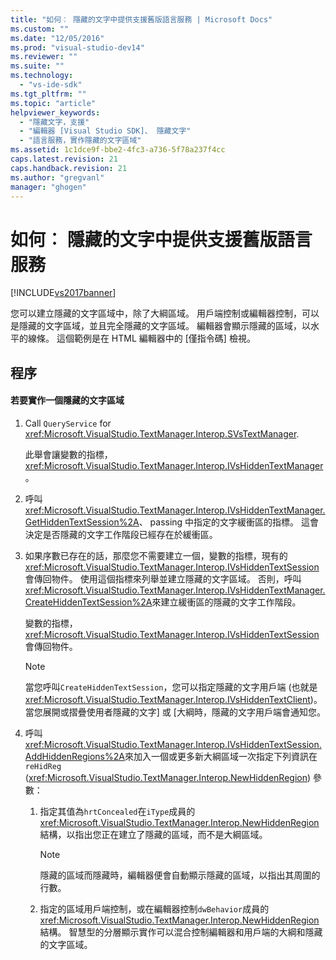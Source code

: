 ```yaml
---
title: "如何︰ 隱藏的文字中提供支援舊版語言服務 | Microsoft Docs"
ms.custom: ""
ms.date: "12/05/2016"
ms.prod: "visual-studio-dev14"
ms.reviewer: ""
ms.suite: ""
ms.technology: 
  - "vs-ide-sdk"
ms.tgt_pltfrm: ""
ms.topic: "article"
helpviewer_keywords: 
  - "隱藏文字，支援"
  - "編輯器 [Visual Studio SDK]、 隱藏文字"
  - "語言服務，實作隱藏的文字區域"
ms.assetid: 1c1dce9f-bbe2-4fc3-a736-5f78a237f4cc
caps.latest.revision: 21
caps.handback.revision: 21
ms.author: "gregvanl"
manager: "ghogen"
---
```

# 如何︰ 隱藏的文字中提供支援舊版語言服務
[!INCLUDE[vs2017banner](../../code-quality/includes/vs2017banner.md)]

您可以建立隱藏的文字區域中，除了大綱區域。  用戶端控制或編輯器控制，可以是隱藏的文字區域，並且完全隱藏的文字區域。  編輯器會顯示隱藏的區域，以水平的線條。  這個範例是在 HTML 編輯器中的 \[僅指令碼\] 檢視。  
  
## 程序  
  
#### 若要實作一個隱藏的文字區域  
  
1.  Call `QueryService` for <xref:Microsoft.VisualStudio.TextManager.Interop.SVsTextManager>.  
  
     此舉會讓變數的指標， <xref:Microsoft.VisualStudio.TextManager.Interop.IVsHiddenTextManager>。  
  
2.  呼叫<xref:Microsoft.VisualStudio.TextManager.Interop.IVsHiddenTextManager.GetHiddenTextSession%2A>、 passing 中指定的文字緩衝區的指標。  這會決定是否隱藏的文字工作階段已經存在於緩衝區。  
  
3.  如果序數已存在的話，那麼您不需要建立一個，變數的指標，現有的<xref:Microsoft.VisualStudio.TextManager.Interop.IVsHiddenTextSession>會傳回物件。  使用這個指標來列舉並建立隱藏的文字區域。  否則，呼叫<xref:Microsoft.VisualStudio.TextManager.Interop.IVsHiddenTextManager.CreateHiddenTextSession%2A>來建立緩衝區的隱藏的文字工作階段。  
  
     變數的指標， <xref:Microsoft.VisualStudio.TextManager.Interop.IVsHiddenTextSession>會傳回物件。  
  
    > [!NOTE]
    >  當您呼叫`CreateHiddenTextSession`，您可以指定隱藏的文字用戶端 \(也就是<xref:Microsoft.VisualStudio.TextManager.Interop.IVsHiddenTextClient>\)。  當您展開或摺疊使用者隱藏的文字\] 或 \[大綱時，隱藏的文字用戶端會通知您。  
  
4.  呼叫<xref:Microsoft.VisualStudio.TextManager.Interop.IVsHiddenTextSession.AddHiddenRegions%2A>來加入一個或更多新大綱區域一次指定下列資訊在`reHidReg` \(<xref:Microsoft.VisualStudio.TextManager.Interop.NewHiddenRegion>\) 參數：  
  
    1.  指定其值為`hrtConcealed`在`iType`成員的<xref:Microsoft.VisualStudio.TextManager.Interop.NewHiddenRegion>結構，以指出您正在建立了隱藏的區域，而不是大綱區域。  
  
        > [!NOTE]
        >  隱藏的區域而隱藏時，編輯器便會自動顯示隱藏的區域，以指出其周圍的行數。  
  
    2.  指定的區域用戶端控制，或在編輯器控制`dwBehavior`成員的<xref:Microsoft.VisualStudio.TextManager.Interop.NewHiddenRegion>結構。  智慧型的分層顯示實作可以混合控制編輯器和用戶端的大綱和隱藏的文字區域。
